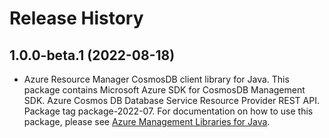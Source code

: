 # Release History

## 1.0.0-beta.1 (2022-08-18)

- Azure Resource Manager CosmosDB client library for Java. This package contains Microsoft Azure SDK for CosmosDB Management SDK. Azure Cosmos DB Database Service Resource Provider REST API. Package tag package-2022-07. For documentation on how to use this package, please see [Azure Management Libraries for Java](https://aka.ms/azsdk/java/mgmt).
